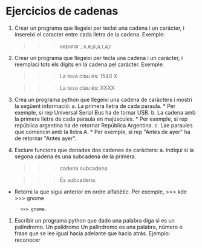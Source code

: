 # Ejercicios de cadenas

1. Crear un programa que llegeixi per teclat una cadena i un carácter, i insereixi el caracter entre cada lletra de la cadena.
Exemple: 
	>>> separar
	>>> , 
	>>> s,e,p,a,r,a,r

1. Crear un programa que llegeixi per tecla una cadena i un caràcter, i reemplaci tots els dígits en la cadena pel caràcter. 
Exemple: 
	>>> La teva clau és: 1540 
	>>> X 
	
	>>> La teva clau és: XXXX

2. Crea un programa python que llegeixi una cadena de caràcters i mostri la següent informació:
   a. La primera lletra de cada paraula. 
         * Per exemple, si rep Universal Serial Bus ha de tornar USB.
   b. La cadena amb la primera lletra de cada paraula en majúscules. 
   		 * Per exemple, si rep república argentina ha de retornar República Argentina.
   c. Lae paraules que comencin amb la lletra A. 
   		 * Per exemple, si rep "Antes de ayer" ha de retornar "Antes ayer".

3. Esciure funcions que donades dos cadenes de caràcters:
   a. Indiqui si la segona cadena és una subcadena de la primera. 
	  >>> cadena 
	  >>> subcadena
	  
	  >>> És subcadena.

* Retorni la que sigui anterior en ordre alfabètic. 
  Per exemple, 
  		>>> kde
		>>> gnome 
		
		>>> gnome.

1. Escribir un programa python que dado una palabra diga si es un palíndromo. Un palídromo Un palíndromo es una palabra, número o frase que se lee igual hacia adelante que hacia atrás. Ejemplo: reconocer

